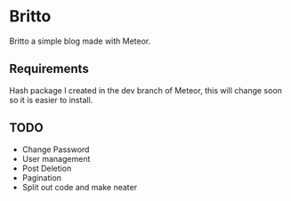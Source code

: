 Britto
======

Britto a simple blog made with Meteor.

Requirements
------------
Hash package I created in the dev branch of Meteor, this will change soon so it is easier to install.

TODO
----
* Change Password
* User management
* Post Deletion
* Pagination
* Split out code and make neater